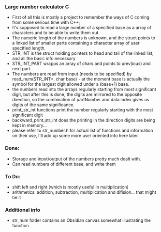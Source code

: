 ### Large number calculator C
 * First of all this is mostly a project to remember the ways of C coming from some serious time with C++;  
 * It's supposed to read a large number of a specified base as a array of characters and to be able to write them out.   
 * The numeric length of the numbers is unknown, and the struct points to a linked list of smaller parts containing a character array of user specified length.   
 * STR_INT is the struct holding pointers to head and tail of the linked list, and all the basic info necessary
 * STR_INT_PART wrapps an array of chars and points to prev(ious) and next part
 * The numbers are read from input (needs to be specified) by read_num(STR_INT*, char base) - at the moment base is actually the symbol for the largest digit allowed under a (base+1) base.
 * the numbers read into the arrays regularly starting from most significant digit, but after this is done, the digits are mirrored to the opposite direction, so the combination of partNumber and data index gives us digits of the same significance.
 * print_str_int functions print the number regularly starting with the most significant digit
 * backward_print_str_int does the printing in the direction digits are being kept in memory...
 * please refer to str_number.h for actual list of functions and information on their use, I'll add up some more user oriented info here later.
   

### Done:  
 * Storage and input/output of the numbers pretty much dealt with.
 * Can read numbers of different base, and write them 
   
### To Do:   
 * shift left and right (which is mostly useful in multiplication)
 * arithmetics: addition, subtraction, multiplication and difision... that might be it

### Additional info   
 * str_num folder contains an Obsidian canvas somewhat illustrating the function